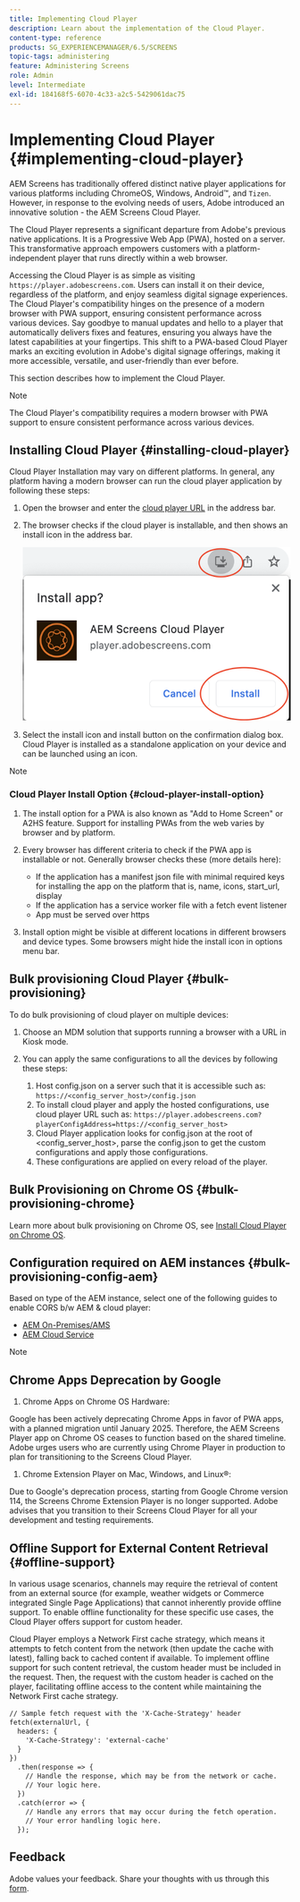 ```yaml
---
title: Implementing Cloud Player
description: Learn about the implementation of the Cloud Player.
content-type: reference
products: SG_EXPERIENCEMANAGER/6.5/SCREENS
topic-tags: administering
feature: Administering Screens
role: Admin
level: Intermediate
exl-id: 184168f5-6070-4c33-a2c5-5429061dac75
---
```

# Implementing Cloud Player  {#implementing-cloud-player}

AEM Screens has traditionally offered distinct native player applications for various platforms including ChromeOS, Windows, Android&trade;, and `Tizen`. However, in response to the evolving needs of users, Adobe introduced an innovative solution - the AEM Screens Cloud Player.

The Cloud Player represents a significant departure from Adobe's previous native applications. It is a Progressive Web App (PWA), hosted on a server. This transformative approach empowers customers with a platform-independent player that runs directly within a web browser.

Accessing the Cloud Player is as simple as visiting `https://player.adobescreens.com`. Users can install it on their device, regardless of the platform, and enjoy seamless digital signage experiences. The Cloud Player's compatibility hinges on the presence of a modern browser with PWA support, ensuring consistent performance across various devices. Say goodbye to manual updates and hello to a player that automatically delivers fixes and features, ensuring you always have the latest capabilities at your fingertips. This shift to a PWA-based Cloud Player marks an exciting evolution in Adobe's digital signage offerings, making it more accessible, versatile, and user-friendly than ever before.

This section describes how to implement the Cloud Player.

>[!NOTE]
>
>The Cloud Player's compatibility requires a modern browser with PWA support to ensure consistent performance across various devices.

## Installing Cloud Player {#installing-cloud-player}

Cloud Player Installation may vary on different platforms. In general, any platform having a modern browser can run the cloud player application by following these steps:

1. Open the browser and enter the [cloud player URL](https://player.adobescreens.com) in the address bar.
1. The browser checks if the cloud player is installable, and then shows an install icon in the address bar.

    ![image](/help/user-guide/assets/cloud-player-install.png)

1. Select the install icon and install button on the confirmation dialog box. Cloud Player is installed as a standalone application on your device and can be launched using an icon.

>[!NOTE]
>
>### Cloud Player Install Option {#cloud-player-install-option}
>
>1. The install option for a PWA is also known as "Add to Home Screen" or A2HS feature. Support for installing PWAs from the web varies by browser and by platform. 
>1. Every browser has different criteria to check if the PWA app is installable or not. Generally browser checks these (more details here): 
>
>    * If the application has a manifest json file with minimal required keys for installing the app on the platform that is, name, icons, start_url, display
>    * If the application has a service worker file with a fetch event listener
>    * App must be served over https
>
>1. Install option might be visible at different locations in different browsers and device types. Some browsers might hide the install icon in options menu bar.

## Bulk provisioning Cloud Player {#bulk-provisioning}

To do bulk provisioning of cloud player on multiple devices:

1. Choose an MDM solution that supports running a browser with a URL in Kiosk mode.
1. You can apply the same configurations to all the devices by following these steps:

    1. Host config.json on a server such that it is accessible such as: `https://<config_server_host>/config.json`
    1. To install cloud player and apply the hosted configurations, use cloud player URL such as: `https://player.adobescreens.com?playerConfigAddress=https://<config_server_host>`
    1. Cloud Player application looks for config.json at the root of <config_server_host>, parse the config.json to get the custom configurations and apply those configurations.
    1. These configurations are applied on every reload of the player.

## Bulk Provisioning on Chrome OS {#bulk-provisioning-chrome}

Learn more about bulk provisioning on Chrome OS, see [Install Cloud Player on Chrome OS](https://main--screens-franklin-documentation--hlxscreens.hlx.page/updates/cloud-player/guides/chromeos-install-cloud-player).

## Configuration required on AEM instances {#bulk-provisioning-config-aem}

Based on type of the AEM instance, select one of the following guides to enable CORS b/w AEM  & cloud player: 
* [AEM On-Premises/AMS](https://main--screens-franklin-documentation--hlxscreens.hlx.live/updates/cloud-player/guides/cors-settings-aem-onpremandams)
* [AEM Cloud Service](https://main--screens-franklin-documentation--hlxscreens.hlx.live/updates/cloud-player/guides/cors-settings-aem-cs)

>[!NOTE]
>
>## Chrome Apps Deprecation by Google
>
>1. Chrome Apps on Chrome OS Hardware:
>
>   Google has been actively deprecating Chrome Apps in favor of PWA apps, with a planned migration until January 2025. Therefore, the AEM Screens Player app on Chrome OS ceases to function based on the shared timeline. Adobe urges users who are currently using Chrome Player in production to plan for transitioning to the Screens Cloud Player.
>
>1. Chrome Extension Player on Mac, Windows, and Linux&reg;:
>
>   Due to Google's deprecation process, starting from Google Chrome version 114, the Screens Chrome Extension Player is no longer supported. Adobe advises that you transition to their Screens Cloud Player for all your development and testing requirements.

## Offline Support for External Content Retrieval {#offline-support}

In various usage scenarios, channels may require the retrieval of content from an external source (for example, weather widgets or Commerce integrated Single Page Applications) that cannot inherently provide offline support. To enable offline functionality for these specific use cases, the Cloud Player offers support for custom header.

Cloud Player employs a Network First cache strategy, which means it attempts to fetch content from the network (then update the cache with latest), falling back to cached content if available. To implement offline support for such content retrieval, the custom header must be included in the request. Then, the request with the custom header is cached on the player, facilitating offline access to the content while maintaining the Network First cache strategy.

```
// Sample fetch request with the 'X-Cache-Strategy' header
fetch(externalUrl, {
  headers: {
    'X-Cache-Strategy': 'external-cache'
  }
})
  .then(response => {
    // Handle the response, which may be from the network or cache.
    // Your logic here.
  })
  .catch(error => {
    // Handle any errors that may occur during the fetch operation.
    // Your error handling logic here.
  }); 
```

## Feedback

Adobe values your feedback. Share your thoughts with us through this [form](https://forms.office.com/pages/responsepage.aspx?id=Wht7-jR7h0OUrtLBeN7O4TFE0b_GjstOj6I1uGs9vLpURVdWWklQQTZZRTFVNEhRVlBWWldMWlJXOC4u).

